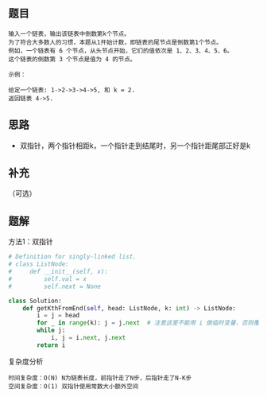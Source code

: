 ## 题目

```None
输入一个链表，输出该链表中倒数第k个节点。
为了符合大多数人的习惯，本题从1开始计数，即链表的尾节点是倒数第1个节点。
例如，一个链表有 6 个节点，从头节点开始，它们的值依次是 1、2、3、4、5、6。
这个链表的倒数第 3 个节点是值为 4 的节点。

示例：

给定一个链表: 1->2->3->4->5, 和 k = 2.
返回链表 4->5.
```

## 思路

- 双指针，两个指针相距k，一个指针走到结尾时，另一个指针距尾部正好是k


## 补充

（可选）

## 题解

方法1：双指针

```python
# Definition for singly-linked list.
# class ListNode:
#     def __init__(self, x):
#         self.val = x
#         self.next = None

class Solution:
    def getKthFromEnd(self, head: ListNode, k: int) -> ListNode:
        i = j = head
        for _ in range(k): j = j.next  # 注意这里不能用 i 做临时变量，否则覆盖前面已定义变量
        while j:
            i, j = i.next, j.next
        return i
```

复杂度分析

```
时间复杂度：O(N) N为链表长度，前指针走了N步，后指针走了N-K步
空间复杂度：O(1) 双指针使用常数大小额外空间
```

